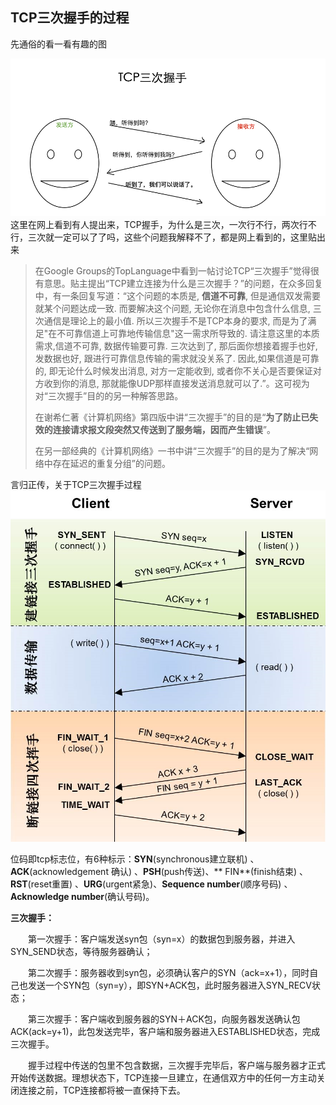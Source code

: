 ## TCP三次握手的过程

先通俗的看一看有趣的图

![](/assets/tcp三次握手.png)这里在网上看到有人提出来，TCP握手，为什么是三次，一次行不行，两次行不行，三次就一定可以了了吗，这些个问题我解释不了，都是网上看到的，这里贴出来

> 在Google Groups的TopLanguage中看到一帖讨论TCP“三次握手”觉得很有意思。贴主提出“TCP建立连接为什么是三次握手？”的问题，在众多回复中，有一条回复写道：“这个问题的本质是, **信道不可靠**, 但是通信双发需要就某个问题达成一致. 而要解决这个问题, 无论你在消息中包含什么信息, 三次通信是理论上的最小值. 所以三次握手不是TCP本身的要求, 而是为了满足"在不可靠信道上可靠地传输信息"这一需求所导致的. 请注意这里的本质需求,信道不可靠, 数据传输要可靠. 三次达到了, 那后面你想接着握手也好, 发数据也好, 跟进行可靠信息传输的需求就没关系了. 因此,如果信道是可靠的, 即无论什么时候发出消息, 对方一定能收到, 或者你不关心是否要保证对方收到你的消息, 那就能像UDP那样直接发送消息就可以了.”。这可视为对“三次握手”目的的另一种解答思路。
>
> 在谢希仁著《计算机网络》第四版中讲“三次握手”的目的是“**为了防止已失效的连接请求报文段突然又传送到了服务端，因而产生错误**”。
>
> 在另一部经典的《计算机网络》一书中讲“三次握手”的目的是为了解决“网络中存在延迟的重复分组”的问题。

言归正传，关于TCP三次握手过程![](/assets/816045-20161105220355065-482198403.png)

位码即tcp标志位，有6种标示：**SYN**\(synchronous建立联机\) 、**ACK**\(acknowledgement 确认\) 、**PSH**\(push传送\)、** FIN**\(finish结束\) 、**RST**\(reset重置\) 、**URG**\(urgent紧急\)、**Sequence number**\(顺序号码\) 、**Acknowledge number**\(确认号码\)。

**三次握手：**

　　第一次握手：客户端发送syn包（syn=x）的数据包到服务器，并进入SYN\_SEND状态，等待服务器确认；

　　第二次握手：服务器收到syn包，必须确认客户的SYN（ack=x+1），同时自己也发送一个SYN包（syn=y），即SYN+ACK包，此时服务器进入SYN\_RECV状态；

　　第三次握手：客户端收到服务器的SYN＋ACK包，向服务器发送确认包ACK\(ack=y+1\)，此包发送完毕，客户端和服务器进入ESTABLISHED状态，完成三次握手。

　　握手过程中传送的包里不包含数据，三次握手完毕后，客户端与服务器才正式开始传送数据。理想状态下，TCP连接一旦建立，在通信双方中的任何一方主动关闭连接之前，TCP连接都将被一直保持下去。





